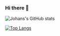 ### Hi there 👋
![Johans's GitHub stats](https://github-readme-stats.vercel.app/api?username=JohanAnderssonOstling&count_private=true)


[![Top Langs](https://github-readme-stats-git-masterrstaa-rickstaa.vercel.app/api/top-langs/?username=JohanAnderssonOstling)](https://github.com/anuraghazra/github-readme-stats)



<!--
**JohanAnderssonOstling/JohanAnderssonOstling** is a ✨ _special_ ✨ repository because its `README.md` (this file) appears on your GitHub profile.

Here are some ideas to get you started:

- 🔭 I’m currently working on ...
- 🌱 I’m currently learning ...
- 👯 I’m looking to collaborate on ...
- 🤔 I’m looking for help with ...
- 💬 Ask me about ...
- 📫 How to reach me: ...
- 😄 Pronouns: ...
- ⚡ Fun fact: ...
-->
